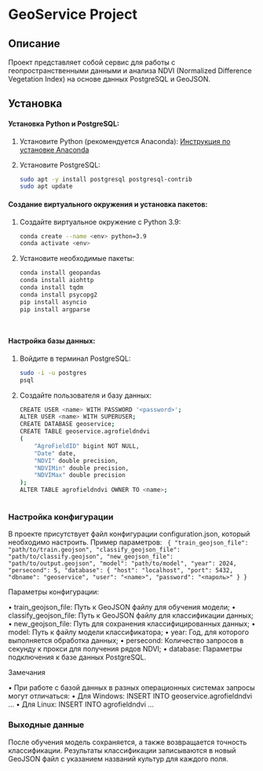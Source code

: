 # GeoService Project

## Описание
Проект представляет собой сервис для работы с геопространственными данными и анализа NDVI (Normalized Difference Vegetation Index) на основе данных PostgreSQL и GeoJSON.

## Установка

#### Установка Python и PostgreSQL:
1. Установите Python (рекомендуется Anaconda):
   [Инструкция по установке Anaconda](https://jino.ru/spravka/articles/anaconda.html#%D1%83%D1%81%D1%82%D0%B0%D0%BD%D0%BE%D0%B2%D0%BA%D0%B0-anaconda)

2. Установите PostgreSQL:
   ```bash
   sudo apt -y install postgresql postgresql-contrib
   sudo apt update

#### Создание виртуального окружения и установка пакетов:

 1. Создайте виртуальное окружение с Python 3.9:
    ```bash
    conda create --name <env> python=3.9
    conda activate <env>


 2. Установите необходимые пакеты:
    ```bash
    conda install geopandas
    conda install aiohttp 
    conda install tqdm 
    conda install psycopg2
    pip install asyncio
    pip install argparse




#### Настройка базы данных:

 1. Войдите в терминал PostgreSQL:
    ```bash
    sudo -i -u postgres
    psql


 2. Создайте пользователя и базу данных:
    ```bash
    CREATE USER <name> WITH PASSWORD '<password>';
    ALTER USER <name> WITH SUPERUSER;
    CREATE DATABASE geoservice;
    CREATE TABLE geoservice.agrofieldndvi
    (
        "AgroFieldID" bigint NOT NULL,
        "Date" date,
        "NDVI" double precision,
        "NDVIMin" double precision,
        "NDVIMax" double precision
    );
    ALTER TABLE agrofieldndvi OWNER TO <name>;



### Настройка конфигурации

В проекте присутствует файл конфигурации configuration.json, который необходимо настроить. Пример параметров:
    ```
    {
        "train_geojson_file": "path/to/train.geojson",
        "classify_geojson_file": "path/to/classify.geojson",
        "new_geojson_file": "path/to/output.geojson",
        "model": "path/to/model",
        "year": 2024,
        "persecond": 5,
        "database": {
            "host": "localhost",
            "port": 5432,
            "dbname": "geoservice",
            "user": "<name>",
            "password": "<пароль>"
        }
    }```

Параметры конфигурации:

 • train_geojson_file: Путь к GeoJSON файлу для обучения модели;
 • classify_geojson_file: Путь к GeoJSON файлу для классификации данных;
 • new_geojson_file: Путь для сохранения классифицированных данных;
 • model: Путь к файлу модели классификатора;
 • year: Год, для которого выполняется обработка данных;
 • persecond: Количество запросов в секунду к прокси для получения рядов NDVI;
 • database: Параметры подключения к базе данных PostgreSQL.

Замечания

 • При работе с базой данных в разных операционных системах запросы могут отличаться:
 • Для Windows: INSERT INTO geoservice.agrofieldndvi ...
 • Для Linux: INSERT INTO agrofieldndvi ...

### Выходные данные

После обучения модель сохраняется, а также возвращается точность классификации. Результаты классификации записываются в новый GeoJSON файл с указанием названий культур для каждого поля.
